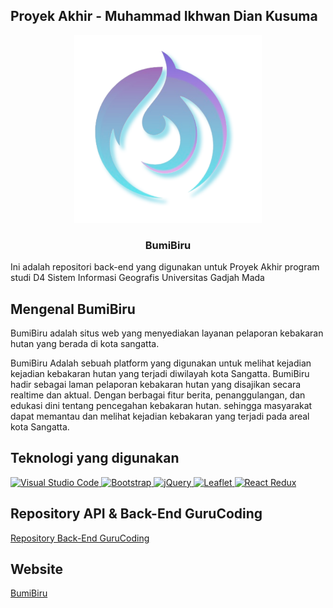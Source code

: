 ## Proyek Akhir - Muhammad Ikhwan Dian Kusuma

<p align="center">
  <img src="public/img/logo-iwan.png" alt="Logo Website" width="300" height="300">
  <h3 align="center">BumiBiru</h3>
</p>

Ini adalah repositori back-end yang digunakan untuk Proyek Akhir program studi D4 Sistem Informasi Geografis Universitas Gadjah Mada

## Mengenal BumiBiru

BumiBiru adalah situs web yang menyediakan layanan pelaporan kebakaran hutan yang berada di kota sangatta.

BumiBiru Adalah sebuah platform yang digunakan untuk melihat kejadian kejadian kebakaran hutan yang terjadi diwilayah kota Sangatta. BumiBiru hadir sebagai laman pelaporan kebakaran hutan yang disajikan secara realtime dan aktual. Dengan berbagai fitur berita, penanggulangan, dan edukasi dini tentang pencegahan kebakaran hutan. sehingga masyarakat dapat memantau dan melihat kejadian kebakaran yang terjadi pada areal kota Sangatta.

## Teknologi yang digunakan

<a href="https://code.visualstudio.com/"><img src="https://user-images.githubusercontent.com/99185119/167304873-932c06c8-6fa6-49ba-b0ec-fdc4c30cbfd9.svg" alt="Visual Studio Code" width="70" height="70"> </a>
<a href="https://getbootstrap.com/"><img src="https://getbootstrap.com/docs/5.3/assets/brand/bootstrap-logo-shadow.png" alt="Bootstrap" width="70" height="70"> </a>
<a href="https://jquery.com/"><img src="https://i.pinimg.com/564x/32/6b/af/326bafbf4213ca14742e70531a83dbe4.jpg" alt="jQuery" width="100" height="70"> </a>
<a href="https://leafletjs.com/"><img src="https://leafletjs.com/docs/images/logo.png" alt="Leaflet" width="120" height="70"> </a>
<a href="https://react-redux.js.org/"><img src="https://react-redux.js.org/img/redux_white.svg" alt="React Redux" width="70" height="70"> </a>

## Repository API & Back-End GuruCoding 

<a href='https://github.com/Ikhwannnnnnn/bumibiru' target='_blank' rel='noreferrer'>
Repository Back-End GuruCoding 
</a>

## Website

<a href='https://lapor-bumibiru.web.id/' target='_blank' rel='noreferrer'>
BumiBiru
</a>



